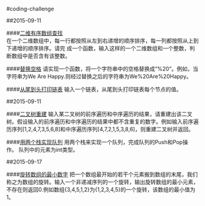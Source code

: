#coding-challenge


##2015-09-11    

####[二维有序数组查找](./2015-09-11/solution_01)    
在一个二维数组中，每一行都按照从左到右递增的顺序排序，每一列都按照从上到下递增的顺序排序。请完
成一个函数，输入这样的一个二维数组和一个整数，判断数组中是否含有该整数。

####[替换空格](./2015-09-11/solution_02)
请实现一个函数，将一个字符串中的空格替换成“%20”。例如，当字符串为We Are Happy.则经过替换之后的字符串为We%20Are%20Happy。

####[从尾到头打印链表](./2015-09-11/solution_03)
输入一个链表，从尾到头打印链表每个节点的值。


##2015-09-11

####[二叉树重建](2015-09-13/solution_01)
输入某二叉树的前序遍历和中序遍历的结果，请重建出该二叉树。假设输入的前序遍历和中序遍历的结果中都不含重复的数字。例如输入前序遍历序列[1,2,4,7,3,5,6,8]和中序遍历序列[4,7,2,1,5,3,8,6]，则重建二叉树并返回。

####[用两个栈实现队列](2015-09-13/solution_02)
用两个栈来实现一个队列，完成队列的Push和Pop操作。 队列中的元素为int类型。


##2015-09-17

####[旋转数组的最小数字](2015-09-17/solution_01)
把一个数组最开始的若干个元素搬到数组的末尾，我们称之为数组的旋转。输入一个非递减序列的一个旋转，输出旋转数组的最小元素，不存在则返回0.例如数组{3,4,5,1,2}为{1,2,3,4,5}的一个旋转，该数组的最小值为1。
